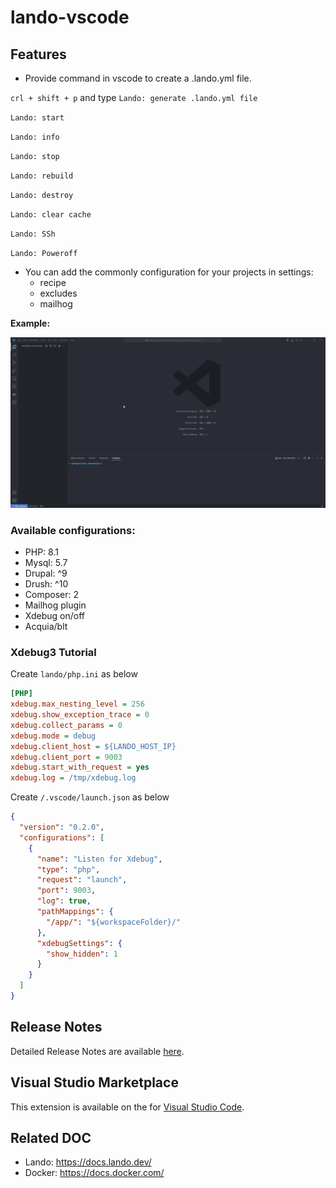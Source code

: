 # lando-vscode

## Features

- Provide command in vscode to create a .lando.yml file.

`crl + shift + p` and type `Lando: generate .lando.yml file`

`Lando: start`

`Lando: info`

`Lando: stop`

`Lando: rebuild`

`Lando: destroy`

`Lando: clear cache`

`Lando: SSh`

`Lando: Poweroff`

- You can add the commonly configuration for your projects in settings:
  - recipe
  - excludes
  - mailhog

**Example:**

![feature generate file](./images/example.gif)

### Available configurations:

- PHP: 8.1
- Mysql: 5.7
- Drupal: ^9
- Drush: ^10
- Composer: 2
- Mailhog plugin
- Xdebug on/off
- Acquia/blt

### Xdebug3 Tutorial

Create `lando/php.ini` as below

```ini
[PHP]
xdebug.max_nesting_level = 256
xdebug.show_exception_trace = 0
xdebug.collect_params = 0
xdebug.mode = debug
xdebug.client_host = ${LANDO_HOST_IP}
xdebug.client_port = 9003
xdebug.start_with_request = yes
xdebug.log = /tmp/xdebug.log
```

Create `/.vscode/launch.json` as below

```json
{
  "version": "0.2.0",
  "configurations": [
    {
      "name": "Listen for Xdebug",
      "type": "php",
      "request": "launch",
      "port": 9003,
      "log": true,
      "pathMappings": {
        "/app/": "${workspaceFolder}/"
      },
      "xdebugSettings": {
        "show_hidden": 1
      }
    }
  ]
}
```

## Release Notes

Detailed Release Notes are available [here](https://github.com/DoanKhanhDev/Lando-VSCode/blob/master/CHANGELOG.md).

## Visual Studio Marketplace

This extension is available on the for [Visual Studio Code](https://marketplace.visualstudio.com/items?itemName=DoanKhanhDev.lando-vscode).

## Related DOC

- Lando: https://docs.lando.dev/
- Docker: https://docs.docker.com/
